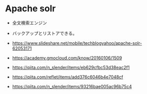 # Apache solr
  - 全文検索エンジン

  - バックアップとリストアできる。

  - https://www.slideshare.net/mobile/techblogyahoo/apache-solr-62053171

  - https://academy.gmocloud.com/know/20160106/1509

  - https://qiita.com/n_slender/items/eb629cfbc53d38eac2f1

  - https://qiita.com/reflet/items/add376c6046b4e7048cf

  - https://qiita.com/n_slender/items/93216bae005ac96b75c4
